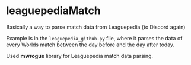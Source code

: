 # leaguepediaMatch
Basically a way to parse match data from Leaguepedia (to Discord again)

Example is in the `leaguepedia_github.py` file, where it parses the data of every Worlds match between the day before and the day after today.

Used **mwrogue** library for Leaguepedia match data parsing.
